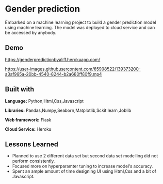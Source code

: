 
# Gender prediction

Embarked on a machine learning project to build a gender prediction model using machine learning. The model was deployed to cloud service and can be accessed by anybody.
 
## Demo
https://genderpredictionbyaliff.herokuapp.com/

https://user-images.githubusercontent.com/65908522/139373200-a3af965a-20bb-4540-8244-b2a680ff80f9.mp4








  
## Built with


**Language:** Python,Html,Css,Javascript

**Libraries:** Pandas,Numpy,Seaborn,Matplotlib,Sckit learn,Joblib

**Web framework:** Flask

**Cloud Service:** Heroku


  
## Lessons Learned

- Planned to use 2 different data set but second data set modelling did not perform consistently.
- Focused more on hyperparamter tuning to increase model's accuracy.
- Spent an ample amount of time designing UI using Html,Css and a bit of Javascript.

  
